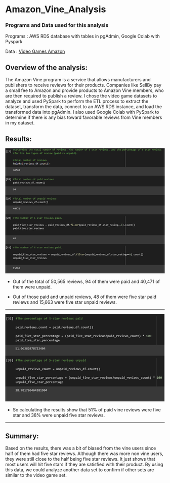 # Amazon_Vine_Analysis

### Programs and Data used for this analysis

Programs : AWS RDS database with tables in pgAdmin, Google Colab with Pyspark

Data : [Video Games Amazon](https://s3.amazonaws.com/amazon-reviews-pds/tsv/index.txt)

## Overview of the analysis: 

The Amazon Vine program is a service that allows manufacturers and publishers to receive reviews for their products. Companies like SellBy pay a small fee to Amazon and provide products to Amazon Vine members, who are then required to publish a review. I chose the video game datasets to analyze and used PySpark to perform the ETL process to extract the dataset, transform the data, connect to an AWS RDS instance, and load the transformed data into pgAdmin. I also used Google Colab with PySpark to determine if there is any bias toward favorable reviews from Vine members in my dataset. 

## Results: 

![This is an image](fivestar.png)

* Out of the total of 50,565 reviews, 94 of them were paid and 40,471 of them were unpaid.

* Out of those paid and unpaid reviews, 48 of them were five star paid reviews and 15,663 were five star unpaid reviews.

-----------------------------------------------------------------------------------------------------

![This is an image](percent.png)


* So calculating the results show that 51% of paid vine reviews were five star and 38% were unpaid five star reviews. 

---------------------------------------------------------------------------------------------------

## Summary: 

Based on the results, there was a bit of biased from the vine users since half of them had five star reviews. Although there was more non vine users, they were still close to the half being five star reviews. It just shows that most users will hit five stars if they are satisfied with their product. By using this data, we could analyze another data set to confirm if other sets are similar to the video game set. 
